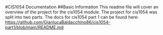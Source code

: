 #CIS1054 Documentation
##Basic Information
This readme file will cover an overview of the project for the cis1054 module.
The project for cis1054 was split into two parts.
The docs for cis1054 part 1 can be found here: https://github.com/GianlucaBaldacchino86/cis1054-part1/blob/main/README.md
